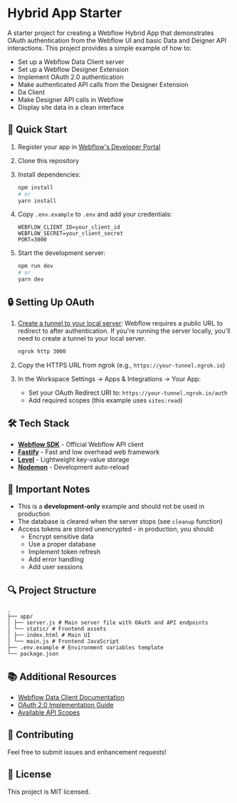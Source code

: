 # Hybrid App Starter

A starter project for creating a Webflow Hybrid App that demonstrates OAuth authentication from the Webflow UI and basic Data and Deigner API interactions. This project provides a simple example of how to:

- Set up a Webflow Data Client server
- Set up a Webflow Designer Extension
- Implement OAuth 2.0 authentication
- Make authenticated API calls from the Designer Extension
- Da Client
- Make Designer API calls in Webflow
- Display site data in a clean interface

## 🚀 Quick Start

1. Register your app in [Webflow's Developer Portal](https://developers.webflow.com/v2.0.0/data/docs/register-an-app)
2. Clone this repository
3. Install dependencies:

   ```bash
   npm install
   # or
   yarn install
   ```

4. Copy `.env.example` to `.env` and add your credentials:

   ```env
   WEBFLOW_CLIENT_ID=your_client_id
   WEBFLOW_SECRET=your_client_secret
   PORT=3000
   ```

5. Start the development server:

   ```bash
   npm run dev
   # or
   yarn dev
   ```

## 🔒 Setting Up OAuth

1. [Create a tunnel to your local server](https://developers.webflow.com/data/docs/getting-started-data-clients#sign-up-for-ngrok):
   Webflow requires a public URL to redirect to after authentication. If you're running the server locally, you'll need to create a tunnel to your local server.

   ```bash
   ngrok http 3000
   ```

2. Copy the HTTPS URL from ngrok (e.g., `https://your-tunnel.ngrok.io`)
3. In the Workspace Settings -> Apps & Integrations -> Your App:
   - Set your OAuth Redirect URI to: `https://your-tunnel.ngrok.io/auth`
   - Add required scopes (this example uses `sites:read`)

## 🛠️ Tech Stack

- **[Webflow SDK](https://github.com/webflow/js-webflow-api)** - Official Webflow API client
- **[Fastify](https://www.fastify.io/)** - Fast and low overhead web framework
- **[Level](https://github.com/Level/level)** - Lightweight key-value storage
- **[Nodemon](https://nodemon.io/)** - Development auto-reload

## 📝 Important Notes

- This is a **development-only** example and should not be used in production
- The database is cleared when the server stops (see `cleanup` function)
- Access tokens are stored unencrypted - in production, you should:
  - Encrypt sensitive data
  - Use a proper database
  - Implement token refresh
  - Add error handling
  - Add user sessions

## 🔍 Project Structure

```
.
├── app/
│ ├── server.js # Main server file with OAuth and API endpoints
│ └── static/ # Frontend assets
│ ├── index.html # Main UI
│ └── main.js # Frontend JavaScript
├── .env.example # Environment variables template
└── package.json
```

## 📚 Additional Resources

- [Webflow Data Client Documentation](https://developers.webflow.com/v2.0.0/data/docs/getting-started-data-clients)
- [OAuth 2.0 Implementation Guide](https://developers.webflow.com/v2.0.0/data/docs/oauth)
- [Available API Scopes](https://developers.webflow.com/v2.0.0/data/reference/scopes)

## 🤝 Contributing

Feel free to submit issues and enhancement requests!

## 📄 License

This project is MIT licensed.
